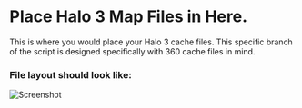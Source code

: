 # Place Halo 3 Map Files in Here.
This is where you would place your Halo 3 cache files. This specific branch of the script is designed specifically with 360 cache files in mind.

### File layout should look like:
![Screenshot](http://raw.githubusercontent.com/InsertStringNameHere/Main-Menu-Cache-Script/main/Docs/Images/H3.png)